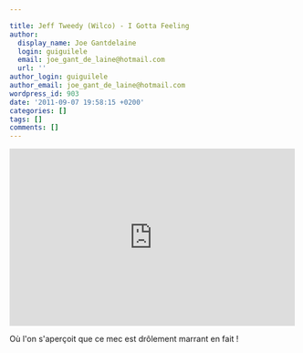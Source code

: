 ```yaml
---

title: Jeff Tweedy (Wilco) - I Gotta Feeling
author:
  display_name: Joe Gantdelaine
  login: guiguilele
  email: joe_gant_de_laine@hotmail.com
  url: ''
author_login: guiguilele
author_email: joe_gant_de_laine@hotmail.com
wordpress_id: 903
date: '2011-09-07 19:58:15 +0200'
categories: []
tags: []
comments: []
---
```

<iframe width="500" height="311" src="http://www.youtube.com/embed/V3PRmu0tr6k" frameborder="0" allowfullscreen></iframe>

Où l'on s'aperçoit que ce mec est drôlement marrant en fait !
